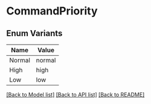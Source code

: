 # CommandPriority

## Enum Variants

| Name | Value |
|---- | -----|
| Normal | normal |
| High | high |
| Low | low |


[[Back to Model list]](../README.md#documentation-for-models) [[Back to API list]](../README.md#documentation-for-api-endpoints) [[Back to README]](../README.md)


